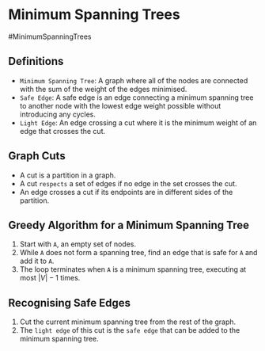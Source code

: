 # Minimum Spanning Trees
#MinimumSpanningTrees 
## Definitions 
* `Minimum Spanning Tree`: A graph where all of the nodes are connected with the sum of the weight of the edges minimised.
* `Safe Edge`: A safe edge is an edge connecting a minimum spanning tree to another node with the lowest edge weight possible without introducing any cycles.
* `Light Edge`: An edge crossing a cut where it is the minimum weight of an edge that crosses the cut.

## Graph Cuts
* A cut is a partition in a graph.
* A cut `respects` a set of edges if no edge in the set crosses the cut. 
* An edge crosses a cut if its endpoints are in different sides of the partition.

## Greedy Algorithm for a Minimum Spanning Tree
1. Start with `A`, an empty set of nodes.
2. While `A` does not form a spanning tree, find an edge that is safe for `A` and add it to `A`.
3. The loop terminates when `A` is a minimum spanning tree, executing at most $|V| -1$ times.

## Recognising Safe Edges
1. Cut the current minimum spanning tree from the rest of the graph. 
2. The `light edge` of this cut is the `safe edge` that can be added to the minimum spanning tree.